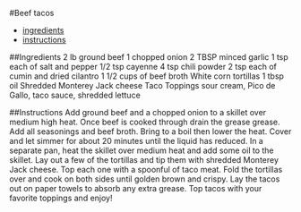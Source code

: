 #Beef tacos
- [ingredients](Ingredients)
- [instructions](Instructions)

##Ingredients
2 lb ground beef
1 chopped onion
2 TBSP minced garlic
1 tsp each of salt and pepper
1/2 tsp cayenne
4 tsp chili powder
2 tsp each of cumin and dried cilantro
1 1/2 cups of beef broth
White corn tortillas
1 tbsp oil
Shredded Monterey Jack cheese
Taco Toppings sour cream, Pico de Gallo, taco sauce, shredded lettuce

##Instructions
Add ground beef and a chopped onion to a skillet over medium high heat. Once beef is cooked through drain the grease grease. Add all seasonings and beef broth.
Bring to a boil then lower the heat. Cover and let simmer for about 20 minutes until the liquid has reduced.
In a separate pan, heat the skillet over medium heat and add some oil to the skillet. Lay out a few of the tortillas and tip them with shredded Monterey Jack cheese. Top each one with a spoonful of taco meat. Fold the tortillas over and cook on both sides until golden brown and crispy.
Lay the tacos out on paper towels to absorb any extra grease. Top tacos with your favorite toppings and enjoy!
